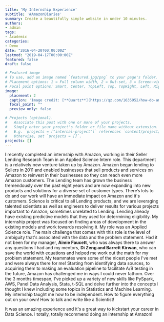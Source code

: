 ```yaml
---
title: 'My Internship Experience'
subtitle: '#AmazonDiaries'
summary: Create a beautifully simple website in under 10 minutes.
authors:
- admin
tags:
- Academic
categories:
- Demo
date: "2016-04-20T00:00:00Z"
lastmod: "2019-04-17T00:00:00Z"
featured: false
draft: false

# Featured image
# To use, add an image named `featured.jpg/png` to your page's folder.
# Placement options: 1 = Full column width, 2 = Out-set, 3 = Screen-width
# Focal point options: Smart, Center, TopLeft, Top, TopRight, Left, Right, BottomLeft, Bottom, BottomRight
image:
  placement: 2
  caption: 'Image credit: [**Quartz**](https://qz.com/1635952/how-do-amazon-go-stores-work/)'
  focal_point: ""
  preview_only: false

# Projects (optional).
#   Associate this post with one or more of your projects.
#   Simply enter your project's folder or file name without extension.
#   E.g. `projects = ["internal-project"]` references `content/project/deep-learning/index.md`.
#   Otherwise, set `projects = []`.
projects: []
---
```


I recently completed an internship with Amazon, working in their Seller Lending Research Team in an Applied Science Intern role. This department is a relatively new venture taken up by Amazon. Amazon began lending to Sellers in 2011 and enabled businesses that sell products and services on Amazon to reinvest in their businesses so they can reach even more Amazon customers. The Lending team has grown the business tremendously over the past eight years and are now expanding into new products and solutions for a diverse set of customer types. There’s lots to do and our work will have an immediate impact on Amazon and it's customers. Science is critical to all Lending products, and we are leveraging talented scientists as well as engineers to deliver results for various projects important to Amazon, sometimes unrelated to Lending. Lending already have existing predictive models that they used for determining eligibility. My internship project was focused on finding areas of development in the existing models and work towards resolving it.
My role was an Applied Science role. The main challenge that comes with this role is the level of ambiguity that's associated with the data and the problem statement. Had it not been for my manager, **Aimie Faucett**, who was always there to answer any questions I had and my mentors, **Di Zeng and Barrett Kirwan**, who can save the world with equations and helped me work out the math for my problem statement. My teammates were some of the nicest people I've met and were always there for me! 
Starting from identifying data sources, to acquiring them to making an evaluation pipeline to facilitate A/B testing in the future, Amazon has challenged me in ways I could never fathom. Over the 3 months timespan, I've picked up a variety of new skills like PySpark, AWS, Panel Data Analysis, Stata, t-SQL and delve further into the concepts I thought I knew including some topics in Statistics and Machine Learning. My internship taught me how to be independent. How to figure everything out on your own! How to talk and write like a Scientist!

It was an amazing experience and it's a great way to kickstart your career in Data Science. I totally, totally recommend doing an internship at Amazon! 

